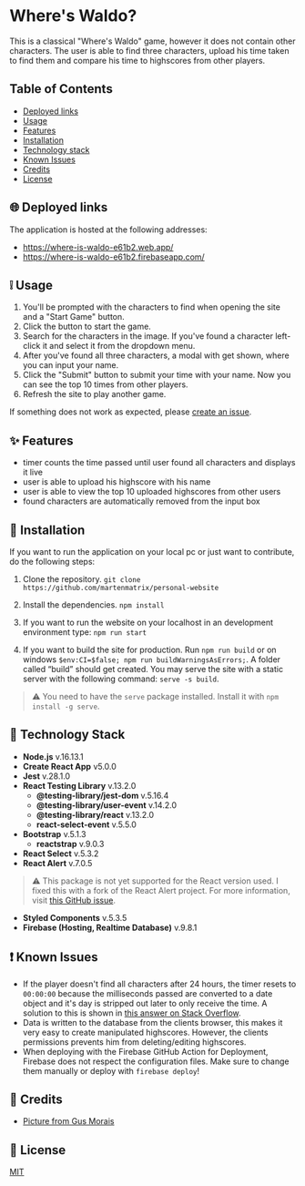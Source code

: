 # Where's Waldo?

This is a classical "Where's Waldo" game, however it does not contain other characters. The user is able to find three characters, upload his time taken to find them and compare his time to highscores from other players.
	
## Table of Contents

- [Deployed links](#globe_with_meridians-deployed-links)
- [Usage](#grey_exclamation-usage)
- [Features](#sparkles-features)
- [Installation](#wrench-installation)
- [Technology stack](#blue_book-technology-stack)
- [Known Issues](#exclamation-known-issues)
- [Credits](#pray-credits)
- [License](#scroll-license)

## :globe_with_meridians: Deployed links

The application is hosted at the following addresses:

- https://where-is-waldo-e61b2.web.app/
- https://where-is-waldo-e61b2.firebaseapp.com/

## :grey_exclamation: Usage

1. You'll be prompted with the characters to find when opening the site and a "Start Game" button.
2. Click the button to start the game.
3. Search for the characters in the image. If you've found a character left-click it and select it from the dropdown menu.
4. After you've found all three characters, a modal with get shown, where you can input your name.
5. Click the "Submit" button to submit your time with your name. Now you can see the top 10 times from other players.
6. Refresh the site to play another game.

If something does not work as expected, please [create an issue](https://github.com/martenmatrix/where-is-waldo/issues/new).

## :sparkles: Features

- timer counts the time passed until user found all characters and displays it live
- user is able to upload his highscore with his name
- user is able to view the top 10 uploaded highscores from other users
- found characters are automatically removed from the input box

##  :wrench: Installation

If you want to run the application on your local pc or just want to contribute, do the following steps:

1. Clone the repository.
	`git clone https://github.com/martenmatrix/personal-website`

2. Install the dependencies.
	`npm install`

2. If you want to run the website on your localhost in an development environment type:
	`npm run start`

3. If you want to build the site for production. Run `npm run build` or on windows `$env:CI=$false; npm run buildWarningsAsErrors;`. A folder called “build” should get created. You may serve the site with a static server with the following command: `serve -s build`.
> :warning: You need to have the `serve` package installed. Install it with `npm install -g serve`.

## :blue_book: Technology Stack

- **Node.js** v.16.13.1
- **Create React App** v5.0.0
- **Jest** v.28.1.0
- **React Testing Library** v.13.2.0
	- **@testing-library/jest-dom** v.5.16.4
	- **@testing-library/user-event** v.14.2.0
    - **@testing-library/react** v.13.2.0
    - **react-select-event** v.5.5.0
- **Bootstrap** v.5.1.3
	- **reactstrap** v.9.0.3
- **React Select** v.5.3.2
- **React Alert** v.7.0.5
> :warning: This package is not yet supported for the React version used. I fixed this with a fork of the React Alert project. For more information, visit [this GitHub issue](https://github.com/schiehll/react-alert/issues/192).
- **Styled Components** v.5.3.5
- **Firebase (Hosting, Realtime Database)** v.9.8.1

## :exclamation: Known Issues

- If the player doesn't find all characters after 24 hours, the timer resets to `00:00:00` because the milliseconds passed are converted to a date object and it's day is stripped out later to only receive the time. A solution to this is shown in [this answer on Stack Overflow](https://stackoverflow.com/a/67256291).
- Data is written to the database from the clients browser, this makes it very easy to create manipulated highscores. However, the clients permissions prevents him from deleting/editing highscores.
- When deploying with the Firebase GitHub Action for Deployment, Firebase does not respect the configuration files. Make sure to change them manually or deploy with `firebase deploy`!

## :pray: Credits

- [Picture from Gus Morais](https://www.behance.net/gallery/110549933/2020Christmas-illustration-for-Washington-Post)

## :scroll: License

[MIT](https://github.com/martenmatrix/where-is-waldo/blob/master/LICENSE)

